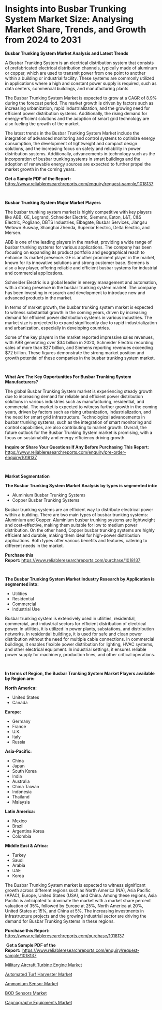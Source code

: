 <p><h1>Insights into Busbar Trunking System Market Size: Analysing Market Share, Trends, and Growth from 2024 to 2031</h1></p><p><strong>Busbar Trunking System Market Analysis and Latest Trends</strong></p>
<p><p>A Busbar Trunking System is an electrical distribution system that consists of prefabricated electrical distribution channels, typically made of aluminum or copper, which are used to transmit power from one point to another within a building or industrial facility. These systems are commonly utilized in applications where a high and constant power supply is required, such as data centers, commercial buildings, and manufacturing plants.</p><p>The Busbar Trunking System Market is expected to grow at a CAGR of 8.9% during the forecast period. The market growth is driven by factors such as increasing urbanization, rapid industrialization, and the growing need for efficient power distribution systems. Additionally, the rising demand for energy-efficient solutions and the adoption of smart grid technology are also fueling the growth of the market.</p><p>The latest trends in the Busbar Trunking System Market include the integration of advanced monitoring and control systems to optimize energy consumption, the development of lightweight and compact design solutions, and the increasing focus on safety and reliability in power distribution systems. Additionally, advancements in technology such as the incorporation of busbar trunking systems in smart buildings and the adoption of renewable energy sources are expected to further propel the market growth in the coming years.</p></p>
<p><strong>Get a Sample PDF of the Report:&nbsp;</strong> <a href="https://www.reliableresearchreports.com/enquiry/request-sample/1018137">https://www.reliableresearchreports.com/enquiry/request-sample/1018137</a></p>
<p>&nbsp;</p>
<p><strong>Busbar Trunking System Major Market Players</strong></p>
<p><p>The busbar trunking system market is highly competitive with key players like ABB, GE, Legrand, Schneider Electric, Siemens, Eaton, L&T, C&S Electric, Pogliano, DBTS Industries, Elbagate, Busbar Services, Jiangsu Wetown Busway, Shanghai Zhenda, Superior Electric, Delta Electric, and Mersen.</p><p>ABB is one of the leading players in the market, providing a wide range of busbar trunking systems for various applications. The company has been focusing on expanding its product portfolio and geographical reach to enhance its market presence. GE is another prominent player in the market, known for its innovative solutions and strong customer base. Siemens is also a key player, offering reliable and efficient busbar systems for industrial and commercial applications.</p><p>Schneider Electric is a global leader in energy management and automation, with a strong presence in the busbar trunking system market. The company has been investing in research and development to introduce new and advanced products in the market.</p><p>In terms of market growth, the busbar trunking system market is expected to witness substantial growth in the coming years, driven by increasing demand for efficient power distribution systems in various industries. The market size is projected to expand significantly due to rapid industrialization and urbanization, especially in developing countries.</p><p>Some of the key players in the market reported impressive sales revenues, with ABB generating over $34 billion in 2020, Schneider Electric recording sales of more than $27 billion, and Siemens reporting revenues exceeding $72 billion. These figures demonstrate the strong market position and growth potential of these companies in the busbar trunking system market.</p></p>
<p>&nbsp;</p>
<p><strong>What Are The Key Opportunities For Busbar Trunking System Manufacturers?</strong></p>
<p><p>The global Busbar Trunking System market is experiencing steady growth due to increasing demand for reliable and efficient power distribution solutions in various industries such as manufacturing, residential, and commercial. The market is expected to witness further growth in the coming years, driven by factors such as rising urbanization, industrialization, and the need for smart grid infrastructure. Technological advancements in busbar trunking systems, such as the integration of smart monitoring and control capabilities, are also contributing to market growth. Overall, the future outlook for the Busbar Trunking System market is promising, with a focus on sustainability and energy efficiency driving growth.</p></p>
<p><strong>Inquire or Share Your Questions If Any Before Purchasing This Report:</strong> <a href="https://www.reliableresearchreports.com/enquiry/pre-order-enquiry/1018137">https://www.reliableresearchreports.com/enquiry/pre-order-enquiry/1018137</a></p>
<p>&nbsp;</p>
<p><strong>Market Segmentation</strong></p>
<p><strong>The Busbar Trunking System Market Analysis by types is segmented into:</strong></p>
<p><ul><li>Aluminium Busbar Trunking Systems</li><li>Copper Busbar Trunking Systems</li></ul></p>
<p><p>Busbar trunking systems are an efficient way to distribute electrical power within a building. There are two main types of busbar trunking systems: Aluminium and Copper. Aluminium busbar trunking systems are lightweight and cost-effective, making them suitable for low to medium power distribution. On the other hand, Copper busbar trunking systems are highly efficient and durable, making them ideal for high-power distribution applications. Both types offer various benefits and features, catering to different needs in the market.</p></p>
<p><strong>Purchase this Report:&nbsp;</strong><a href="https://www.reliableresearchreports.com/purchase/1018137">https://www.reliableresearchreports.com/purchase/1018137</a></p>
<p>&nbsp;</p>
<p><strong>The Busbar Trunking System Market Industry Research by Application is segmented into:</strong></p>
<p><ul><li>Utilities</li><li>Residential</li><li>Commercial</li><li>Industrial Use</li></ul></p>
<p><p>Busbar trunking system is extensively used in utilities, residential, commercial, and industrial sectors for efficient distribution of electrical power. In utilities, it is utilized in power plants, substations, and distribution networks. In residential buildings, it is used for safe and clean power distribution without the need for multiple cable connections. In commercial buildings, it enables flexible power distribution for lighting, HVAC systems, and other electrical equipment. In industrial settings, it ensures reliable power supply for machinery, production lines, and other critical operations.</p></p>
<p>&nbsp;</p>
<p><strong>In terms of Region, the Busbar Trunking System Market Players available by Region are:</strong></p>
<p>
    <p> <strong> North America: </strong>
        <ul>
            <li>United States</li>
            <li>Canada</li>
        </ul>
        </p> 
    <p> <strong> Europe: </strong>
        <ul>
            <li>Germany</li>
            <li>France</li>
            <li>U.K.</li>
            <li>Italy</li>
            <li>Russia</li>
        </ul>
        </p> 
    <p> <strong> Asia-Pacific: </strong>
        <ul>
            <li>China</li>
            <li>Japan</li>
            <li>South Korea</li>
            <li>India</li>
            <li>Australia</li>
            <li>China Taiwan</li>
            <li>Indonesia</li>
            <li>Thailand</li>
            <li>Malaysia</li>
        </ul>
        </p> 
    <p> <strong> Latin America: </strong>
        <ul>
            <li>Mexico</li>
            <li>Brazil</li>
            <li>Argentina Korea</li>
            <li>Colombia</li>
        </ul>
        </p> 
    <p> <strong> Middle East & Africa: </strong>
        <ul>
            <li>Turkey</li>
            <li>Saudi</li>
            <li>Arabia</li>
            <li>UAE</li>
            <li>Korea</li>
        </ul>
    </p>
    </p>
<p><p>The Busbar Trunking System market is expected to witness significant growth across different regions such as North America (NA), Asia Pacific (APAC), Europe, United States (USA), and China. Among these regions, Asia Pacific is anticipated to dominate the market with a market share percent valuation of 35%, followed by Europe at 25%, North America at 20%, United States at 15%, and China at 5%. The increasing investments in infrastructure projects and the growing industrial sector are driving the demand for Busbar Trunking Systems in these regions.</p></p>
<p><strong>Purchase this Report: </strong><a href="https://www.reliableresearchreports.com/purchase/1018137">https://www.reliableresearchreports.com/purchase/1018137</a></p>
<p>&nbsp;<strong>Get a Sample PDF of the Report:&nbsp;&nbsp;</strong><a href="https://www.reliableresearchreports.com/enquiry/request-sample/1018137">https://www.reliableresearchreports.com/enquiry/request-sample/1018137</a></p>
<p><strong></strong></p>
<p><p><a href="https://issuu.com/reportprime-2/docs/military-aircraft-turbine-engine-market-size-2030.">Military Aircraft Turbine Engine Market</a></p><p><a href="https://issuu.com/reportprime-2/docs/automated-turf-harvester-market-size-2030.pptx">Automated Turf Harvester Market</a></p><p><a href="https://medium.com/@merrittrice2023/ammonium-sensor-market-comprehensive-assessment-by-type-application-and-geography-f564f6fa3103">Ammonium Sensor Market</a></p><p><a href="https://medium.com/@merrittrice2023/bod-sensors-market-insight-market-trends-growth-forecasted-from-2024-to-2031-6c3e90961323">BOD Sensors Market</a></p><p><a href="https://github.com/wusalecollins540tpqoz/Market-Research-Report-List-1/blob/main/capnography-equipments-market.md">Capnography Equipments Market</a></p></p>